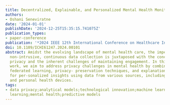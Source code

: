 ```yaml
---
title: Decentralized, Explainable, and Personalized Mental Health Monitoring
authors:
- Oshani Seneviratne
date: '2024-01-01'
publishDate: '2024-12-25T15:35:15.741075Z'
publication_types:
- paper-conference
publication: '*2024 IEEE 12th International Conference on Healthcare Informatics (ICHI)*'
doi: 10.1109/ICHI61247.2024.00101
abstract: Amidst the evolving landscape of mental health care, the imperative for
  non-intrusive, continuous data collection is juxtaposed with the concern for patient
  privacy and the inherent challenges of maintaining engagement. In this pro-posed
  work, we aim to address privacy challenges in mental health by combining decentralized,
  federated learning, privacy- preservation techniques, and explanation generation
  for per-sonalized insights using data from various sources, including smartphones
  and personal health devices.
tags:
- data privacy;analytical models;technological innovation;machine learning algorithms;federated
  learning;mental health;predictive models
---
```

